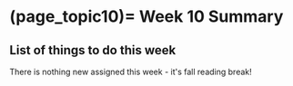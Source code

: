 (page_topic10)=
Week 10 Summary
=======================

## List of things to do this week

There is nothing new assigned this week - it's fall reading break!